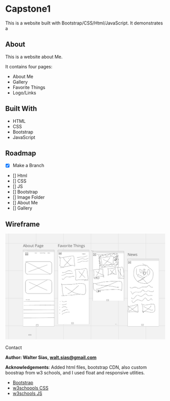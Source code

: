 # Capstone1

This is a website built with Bootstrap/CSS/Html/JavaScript. It demonstrates a 

## About
This is a website about Me.

It contains four pages:
- About Me
- Gallery
- Favorite Things
- Logo/Links

## Built With
* HTML
* CSS
* Bootstrap
* JavaScript

## Roadmap
- [x] Make a Branch
- [] Html
- [] CSS
- [] JS
- [] Bootstrap
- [] Image Folder
- [] About Me
- [] Gallery


 ## Wireframe
 ![wireframe](img/IMG_0182.jpeg)


Contact

**Author: Walter Sias, walt.sias@gmail.com**

**Acknowledgements**: Added html files, bootstrap CDN, also custom boostrap from w3 schools, and I used float and responsive utlities.
- [Bootstrap](https://getbootstrap.com/)
- [w3schoools CSS](https://www.w3schools.com/cssref)
- [w3schools JS](https://www.w3schools.com/js/)
